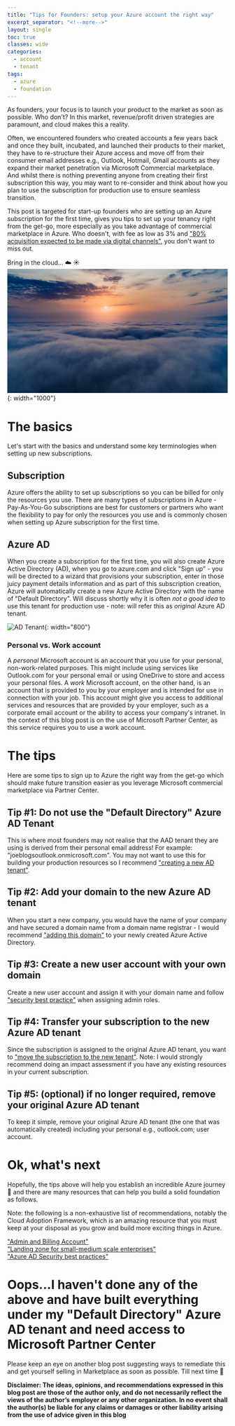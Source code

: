 ```yaml
---
title: "Tips for Founders: setup your Azure account the right way"
excerpt_separator: "<!--more-->"
layout: single
toc: true
classes: wide
categories:
  - account
  - tenant
tags:
  - azure
  - foundation
---
```


As founders, your focus is to launch your product to the market as soon as possible.  Who don't? In this market, revenue/profit driven strategies are paramount, and cloud makes this a reality. 

Often, we encountered founders who created accounts a few years back and once they built, incubated, and launched their products to their market, they have to re-structure their Azure access and move off from their consumer email addresses e.g., Outlook, Hotmail, Gmail accounts as they expand their market penetration via Microsoft Commercial marketplace. And whilst there is nothing preventing anyone from creating their first subscription this way, you may want to re-consider and think about how you plan to use the subscription for production use to ensure seamless transition.

This post is targeted for start-up founders who are setting up an Azure subscription for the first time, gives you tips to set up your tenancy right from the get-go, more especially as you take advantage of commercial marketplace in Azure.  Who doesn't, with fee as low as 3% and ["80% acquisition expected to be made via digital channels"](https://www.gartner.com/en/newsroom/press-releases/2020-09-15-gartner-says-80--of-b2b-sales-interactions-between-su), you don't want to miss out. 

Bring in the cloud... :cloud: :sunny:
![the cloud](/assets/images/cloud.webp){: width="1000"}

# The basics 
Let's start with the basics and understand some key terminologies when setting up new subscriptions. 

## Subscription
Azure offers the ability to set up subscriptions so you can be billed for only the resources you use. There are many types of subscriptions in Azure - Pay-As-You-Go subscriptions are best for customers or partners who want the flexibility to pay for only the resources you use and is commonly chosen when setting up Azure subscription for the first time.

## Azure AD
When you create a subscription for the first time, you will also create Azure Active Directory (AD), when you go to azure.com and click "Sign up" - you will be directed to a wizard that provisions your subscription, enter in those juicy payment details information and as part of this subscription creation, Azure will automatically create a new Azure Active Directory with the name of "Default Directory".  Will discuss shortly why it is often *not a good idea* to use this tenant for production use - note: will refer this as *original* Azure AD tenant.

![AD Tenant](/assets/images/defaultadtenant.jpeg){: width="800"}

### Personal vs. Work account
A *personal* Microsoft account is an account that you use for your personal, non-work-related purposes. This might include using services like Outlook.com for your personal email or using OneDrive to store and access your personal files. A *work* Microsoft account, on the other hand, is an account that is provided to you by your employer and is intended for use in connection with your job. This account might give you access to additional services and resources that are provided by your employer, such as a corporate email account or the ability to access your company's intranet. In the context of this blog post is on the use of Microsoft Partner Center, as this service requires you to use a work account. 

# The tips
Here are some tips to sign up to Azure the right way from the get-go which should make future transition easier as you leverage Microsoft commercial marketplace via Partner Center.  

## Tip #1: Do not use the "Default Directory" Azure AD Tenant
This is where most founders may not realise that the AAD tenant they are using is derived from their personal email address! For example: "joeblogsoutlook.onmicrosoft.com".  You may not want to use this for building your production resources so I recommend ["creating a new AD tenant"](https://docs.microsoft.com/en-us/azure/active-directory/develop/howto-create-new-tenant). 

## Tip #2: Add your domain to the new Azure AD tenant
When you start a new company, you would have the name of your company and have secured a domain name from a domain name registrar - I would recommend ["adding this domain"](https://docs.microsoft.com/en-us/azure/active-directory/fundamentals/add-custom-domain) to your newly created Azure Active Directory.

## Tip #3: Create a new user account with your own domain
Create a new user account and assign it with your domain name and follow ["security best practice"](https://learn.microsoft.com/en-us/azure/active-directory/roles/security-planning) when assigning admin roles.

## Tip #4: Transfer your subscription to the new Azure AD tenant
Since the subscription is assigned to the original Azure AD tenant, you want to ["move the subscription to the new tenant"](https://learn.microsoft.com/en-us/azure/role-based-access-control/transfer-subscription).  Note: I would strongly recommend doing an impact assessment if you have any existing resources in your current subscription.

## Tip #5: (optional) if no longer required, remove your original Azure AD tenant
To keep it simple, remove your original Azure AD tenant (the one that was automatically created) including your personal e.g., outlook.com; user account.

# Ok, what's next
Hopefully, the tips above will help you establish an incredible Azure journey :muscle: and there are many resources that can help you build a solid foundation as follows.  

Note: the following is a non-exhaustive list of recommendations, notably the Cloud Adoption Framework, which is an amazing resource that you must keep at your disposal as you grow and build more exciting things in Azure. 

["Admin and Billing Account"](https://learn.microsoft.com/en-us/azure/cloud-adoption-framework/ready/landing-zone/design-area/azure-billing-ad-tenant)<br>
["Landing zone for small-medium scale enterprises"](https://github.com/Azure/Enterprise-Scale/blob/main/docs/reference/treyresearch/README.md)<br>
["Azure AD Security best practices"](https://learn.microsoft.com/en-us/azure/security/fundamentals/identity-management-best-practices)<br>

# Oops...I haven't done any of the above and have built everything under my "Default Directory" Azure AD tenant and need access to Microsoft Partner Center
Please keep an eye on another blog post suggesting ways to remediate this and get yourself selling in Marketplace as soon as possible. Till next time :raised_hands:

**Disclaimer: The ideas, opinions, and recommendations expressed in this blog post are those of the author only, and do not necessarily reflect the views of the author’s employer or any other organization. In no event shall the author(s) be liable for any claims or damages or other liability arising from the use of advice given in this blog**